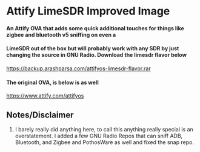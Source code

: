 # Attify LimeSDR Improved Image
#### An Attify OVA that adds some quick additional touches for things like zigbee and bluetooth v5 sniffing on even a 
#### LimeSDR out of the box but will probably work with any SDR by just changing the source in GNU Radio.  Download the limesdr flavor below
https://backup.arashparsa.com/attifyos-limesdr-flavor.rar 

#### The original OVA, is below is as well
https://www.attify.com/attifyos

## Notes/Disclaimer
1. I barely really did anything here, to call this anything really special is an overstatement.  I added a few GNU Radio Repos that can sniff ADB, Bluetooth, and Zigbee and PothosWare as well and fixed the snap repo.  
